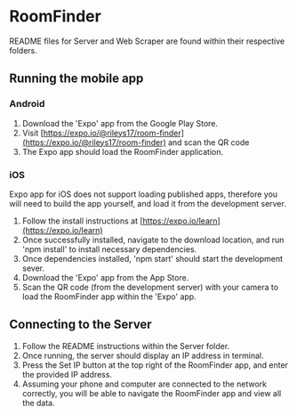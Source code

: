 # RoomFinder

README files for Server and Web Scraper are found within their respective folders.

## Running the mobile app

### Android

 1. Download the 'Expo' app from the Google Play Store.
 2. Visit [https://expo.io/@rileys17/room-finder](https://expo.io/@rileys17/room-finder) and scan the QR code
 3. The Expo app should load the RoomFinder application.

### iOS

Expo app for iOS does not support loading published apps, therefore you will need to build the app yourself, and load it from the development server.

 1. Follow the install instructions at [https://expo.io/learn](https://expo.io/learn)
 2. Once successfully installed, navigate to the download location, and run 'npm install' to install necessary dependencies.
 3. Once dependencies installed, 'npm start' should start the development sever.
 4. Download the 'Expo' app from the App Store.
 5. Scan the QR code (from the development server) with your camera to load the RoomFinder app within the 'Expo' app.

## Connecting to the Server

 1. Follow the README instructions within the Server folder.
 2. Once running, the server should display an IP address in terminal.
 3. Press the Set IP button at the top right of the RoomFinder app, and enter the provided IP address.
 4. Assuming your phone and computer are connected to the network correctly, you will be able to navigate the RoomFinder app and view all the data.

